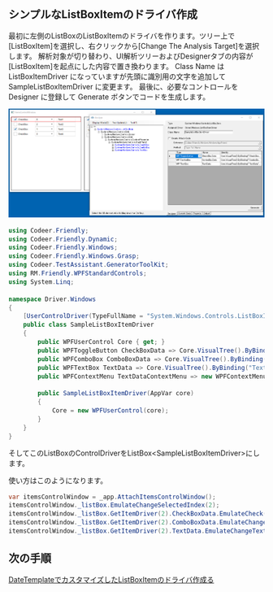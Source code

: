 ## シンプルなListBoxItemのドライバ作成 

最初に左側のListBoxのListBoxItemのドライバを作ります。ツリー上で[ListBoxItem]を選択し、右クリックから[Change The Analysis Target]を選択します。 
解析対象が切り替わり、UI解析ツリーおよびDesignerタブの内容が[ListBoxItem]を起点にした内容で置き換わります。
Class Name は ListBoxItemDriver になっていますが先頭に識別用の文字を追加して SampleListBoxItemDriver に変更ます。
最後に、必要なコントロールを Designer に登録して Generate ボタンでコードを生成します。

![ListBoxItemDriver.Analyze.png](../Img/ListBoxItemDriver.Analyze.png)

```cs
using Codeer.Friendly;
using Codeer.Friendly.Dynamic;
using Codeer.Friendly.Windows;
using Codeer.Friendly.Windows.Grasp;
using Codeer.TestAssistant.GeneratorToolKit;
using RM.Friendly.WPFStandardControls;
using System.Linq;

namespace Driver.Windows
{
    [UserControlDriver(TypeFullName = "System.Windows.Controls.ListBoxItem")]
    public class SampleListBoxItemDriver
    {
        public WPFUserControl Core { get; }
        public WPFToggleButton CheckBoxData => Core.VisualTree().ByBinding("CheckBoxData").Single().Dynamic(); 
        public WPFComboBox ComboBoxData => Core.VisualTree().ByBinding("ComboBoxData").Single().Dynamic(); 
        public WPFTextBox TextData => Core.VisualTree().ByBinding("TextData").Single().Dynamic(); 
        public WPFContextMenu TextDataContextMenu => new WPFContextMenu{Target = TextData.AppVar};

        public SampleListBoxItemDriver(AppVar core)
        {
            Core = new WPFUserControl(core);
        }
    }
}
```
そしてこのListBoxのControlDriverをListBox&lt;SampleListBoxItemDriver>にします。

使い方はこのようになります。
```cs
var itemsControlWindow = _app.AttachItemsControlWindow();
itemsControlWindow._listBox.EmulateChangeSelectedIndex(2);
itemsControlWindow._listBox.GetItemDriver(2).CheckBoxData.EmulateCheck(true);
itemsControlWindow._listBox.GetItemDriver(2).ComboBoxData.EmulateChangeSelectedIndex(2);
itemsControlWindow._listBox.GetItemDriver(2).TextData.EmulateChangeText("abc");
```

## 次の手順
[DateTemplateでカスタマイズしたListBoxItemのドライバ作成る](ItemsControlDriver1.md)
